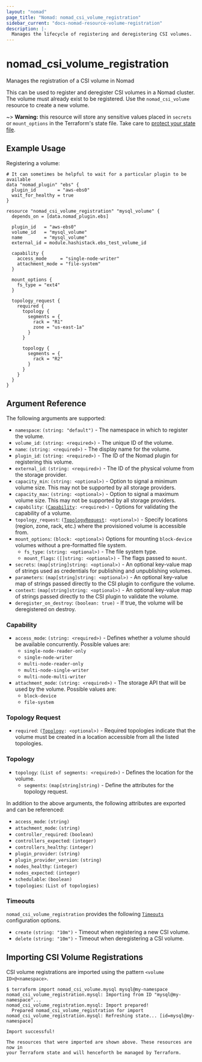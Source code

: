 ```yaml
---
layout: "nomad"
page_title: "Nomad: nomad_csi_volume_registration"
sidebar_current: "docs-nomad-resource-volume-registration"
description: |-
  Manages the lifecycle of registering and deregistering CSI volumes.
---
```


# nomad_csi_volume_registration

Manages the registration of a CSI volume in Nomad

This can be used to register and deregister CSI volumes in a Nomad cluster. The
volume must already exist to be registered. Use the `nomad_csi_volume`
resource to create a new volume.

~> **Warning:** this resource will store any sensitive values placed in
  `secrets` or `mount_options` in the Terraform's state file. Take care to
  [protect your state file](/docs/state/sensitive-data.html).

## Example Usage

Registering a volume:

```hcl
# It can sometimes be helpful to wait for a particular plugin to be available
data "nomad_plugin" "ebs" {
  plugin_id        = "aws-ebs0"
  wait_for_healthy = true
}

resource "nomad_csi_volume_registration" "mysql_volume" {
  depends_on = [data.nomad_plugin.ebs]

  plugin_id   = "aws-ebs0"
  volume_id   = "mysql_volume"
  name        = "mysql_volume"
  external_id = module.hashistack.ebs_test_volume_id

  capability {
    access_mode     = "single-node-writer"
    attachment_mode = "file-system"
  }

  mount_options {
    fs_type = "ext4"
  }

  topology_request {
    required {
      topology {
        segments = {
          rack = "R1"
          zone = "us-east-1a"
        }
      }

      topology {
        segments = {
          rack = "R2"
        }
      }
    }
  }
}
```

## Argument Reference

The following arguments are supported:

- `namespace`: `(string: "default")` - The namespace in which to register the volume.
- `volume_id`: `(string: <required>)` - The unique ID of the volume.
- `name`: `(string: <required>)` - The display name for the volume.
- `plugin_id`: `(string: <required>)` - The ID of the Nomad plugin for registering this volume.
- `external_id`: `(string: <required>)` - The ID of the physical volume from the storage provider.
- `capacity_min`: `(string: <optional>)` - Option to signal a minimum volume size. This may not be supported by all storage providers.
- `capacity_max`: `(string: <optional>)` - Option to signal a maximum volume size. This may not be supported by all storage providers.
- `capability`: `(`[`Capability`](#capability-1)`: <required>)` - Options for validating the capability of a volume.
- `topology_request`: `(`[`TopologyRequest`](#topology-request)`: <optional>)` - Specify locations (region, zone, rack, etc.) where the provisioned volume is accessible from.
- `mount_options`: `(block: <optional>)` Options for mounting `block-device` volumes without a pre-formatted file system.
  - `fs_type`: `(string: <optional>)` - The file system type.
  - `mount_flags`: `([]string: <optional>)` - The flags passed to `mount`.
- `secrets`: `(map[string]string: <optional>)` - An optional key-value map of strings used as credentials for publishing and unpublishing volumes.
- `parameters`: `(map[string]string: <optional>)` - An optional key-value map of strings passed directly to the CSI plugin to configure the volume.
- `context`: `(map[string]string: <optional>)` - An optional key-value map of strings passed directly to the CSI plugin to validate the volume.
- `deregister_on_destroy`: `(boolean: true)` - If true, the volume will be deregistered on destroy.

### Capability

- `access_mode`: `(string: <required>)` - Defines whether a volume should be available concurrently. Possible values are:
  - `single-node-reader-only`
  - `single-node-writer`
  - `multi-node-reader-only`
  - `multi-node-single-writer`
  - `multi-node-multi-writer`
- `attachment_mode`: `(string: <required>)` - The storage API that will be used by the volume. Possible values are:
  - `block-device`
  - `file-system`

### Topology Request

- `required`: `(`[`Topology`](#topology)`: <optional>)` - Required topologies indicate that the volume must be created in a location accessible from all the listed topologies.

### Topology

- `topology`: `(List of segments: <required>)` - Defines the location for the volume.
  - `segments`: `(map[string]string)` - Define the attributes for the topology request.

In addition to the above arguments, the following attributes are exported and
can be referenced:

- `access_mode`: `(string)`
- `attachment_mode`: `(string)`
- `controller_required`: `(boolean)`
- `controllers_expected`: `(integer)`
- `controllers_healthy`: `(integer)`
- `plugin_provider`: `(string)`
- `plugin_provider_version`: `(string)`
- `nodes_healthy`: `(integer)`
- `nodes_expected`: `(integer)`
- `schedulable`: `(boolean)`
- `topologies`: `(List of topologies)`

### Timeouts

`nomad_csi_volume_registration` provides the following
[`Timeouts`][tf_docs_timeouts] configuration options.

- `create` `(string: "10m")` - Timeout when registering a new CSI volume.
- `delete` `(string: "10m")` - Timeout when deregistering a CSI volume.

## Importing CSI Volume Registrations

CSI volume registrations are imported using the pattern
`<volume ID>@<namespace>`.

```console
$ terraform import nomad_csi_volume.mysql mysql@my-namespace
nomad_csi_volume_registration.mysql: Importing from ID "mysql@my-namespace"...
nomad_csi_volume_registration.mysql: Import prepared!
  Prepared nomad_csi_volume_registration for import
nomad_csi_volume_registration.mysql: Refreshing state... [id=mysql@my-namespace]

Import successful!

The resources that were imported are shown above. These resources are now in
your Terraform state and will henceforth be managed by Terraform.
```

[tf_docs_timeouts]: https://www.terraform.io/docs/configuration/blocks/resources/syntax.html#operation-timeouts
